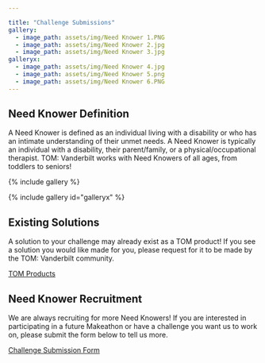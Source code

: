 ```yaml
---

title: "Challenge Submissions"
gallery:
  - image_path: assets/img/Need Knower 1.PNG
  - image_path: assets/img/Need Knower 2.jpg
  - image_path: assets/img/Need Knower 3.jpg
galleryx:
  - image_path: assets/img/Need Knower 4.jpg
  - image_path: assets/img/Need Knower 5.png
  - image_path: assets/img/Need Knower 6.PNG
---
```


## Need Knower Definition

A Need Knower is defined as an individual living with a disability or who has an intimate understanding of their unmet needs. A Need Knower is typically an individual with a disability, their parent/family, or a physical/occupational therapist. TOM: Vanderbilt works with Need Knowers of all ages, from toddlers to seniors!

{% include gallery %}

{% include gallery id="galleryx" %}

## Existing Solutions

A solution to your challenge may already exist as a TOM product! If you see a solution you would like made for you, please request for it to be made by the TOM: Vanderbilt community.<br>

[TOM Products](https://tomglobal.org/results?search=&types=5)<br>

## Need Knower Recruitment

We are always recruiting for more Need Knowers! If you are interested in participating in a future Makeathon or have a challenge you want us to work on, please submit the form below to tell us more.<br>

[Challenge Submission Form](https://forms.gle/taXSCmMtuX8dpWSc6)
